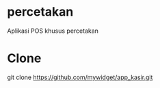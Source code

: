 # percetakan
Aplikasi POS khusus percetakan
# Clone
git clone https://github.com/mywidget/app_kasir.git
